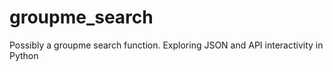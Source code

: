 # groupme_search
Possibly a groupme search function. Exploring JSON and API interactivity in Python
